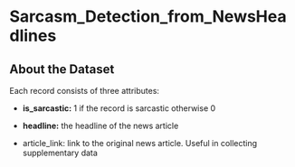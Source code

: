 # Sarcasm_Detection_from_NewsHeadlines

## About the Dataset

Each record consists of three attributes:

* **is_sarcastic:** 1 if the record is sarcastic otherwise 0

* **headline:** the headline of the news article

* article_link: link to the original news article. Useful in collecting supplementary data
